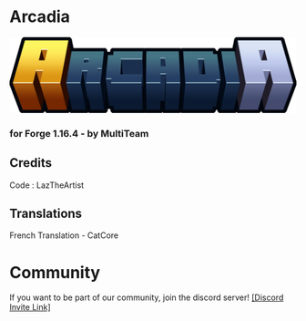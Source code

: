 # Arcadia

![Arcadia Logo](https://raw.githubusercontent.com/Laz-The-Artist/Arcadia/main/src/main/resources/arcadia_logo_transparent.png)
### for Forge 1.16.4 - by MultiTeam

## Credits
Code : LazTheArtist

## Translations
French Translation - CatCore

# Community

If you want to be part of our community, join the discord server!
[[Discord Invite Link]](https://discord.gg/ybVgDNHUPV)
